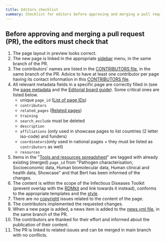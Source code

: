 ```yaml
---
title: Editors checklist
summary: Checklist for editors before approving and merging a pull request (PR).
---
```


## Before approving and merging a pull request (PR), the editors must check that
1. The page layout in preview looks correct.
2. The new page is linked in the appropriate [sidebar](https://github.com/elixir-europe/infectious-diseases-toolkit/tree/main/_data/sidebars) menu, in the same branch of the PR.
3. The contributors' names are listed in the [CONTRIBUTORS file](https://github.com/elixir-europe/infectious-diseases-toolkit/blob/main/_data/CONTRIBUTORS.yaml), in the same branch of the PR. Advice to have at least one  contributor per page having its contact information in this  [CONTRIBUTORS file](https://github.com/elixir-europe/infectious-diseases-toolkit/blob/main/_data/CONTRIBUTORS.yaml).
4. All relevant metadata fields in a specific page are correctly filled in (see the [page metadata](/contribute/page-metadata) and the [Editorial board guide](/contribute/editorial-board-guide)). Some critical ones are listed below.
   * unique `page_id` ([List of page IDs](/contribute/website-overview))
   * `contributors`
   * `related_pages` ([Related pages](/contribute/editorial-board-guide.html#related-pages))
   * `training`
   * `search_exclude` must be deleted
   * `description`
   * `affiliations` (only used in showcase pages to list countries (2 letter iso-code) and funders)
   * `coordinators`(only used in national pages + they must be listed as `contributors` as well)
   * `resources`
5. Items in the "[Tools and resources spreadsheet](https://docs.google.com/spreadsheets/d/13tqfSbgivokfEkxGXPRFShVhCmO4VuTQRe4uQgJOMbc)" are tagged with already existing (merged) `page_id` from "Pathogen characterisation, Socioeconomic data, Human biomolecular data, Human clinical and health data, Showcase" and that Bert has been informed of the changes.
6. The content is within the scope of the Infectious Diseases Toolkit (prevent overlap with the [RDMkit](https://rdmkit.elixir-europe.org/) and link towards it instead), conforms to the appropriate templates and the [style](/contribute/style-guide).
7. There are no [copyright](/contribute/copyright) issues related to the content of the page.
8. The contributors implemented the requested changes.
9.  When a new page is added, a news item is added to the [news.yml file](https://github.com/elixir-europe/infectious-diseases-toolkit/blob/main/_data/news.yml), in the same branch of the PR.
10. The contributors are thanked for their effort and informed about the publication of their content.
11. The PR is linked to related issues and can be merged in main branch with no conflicts.
